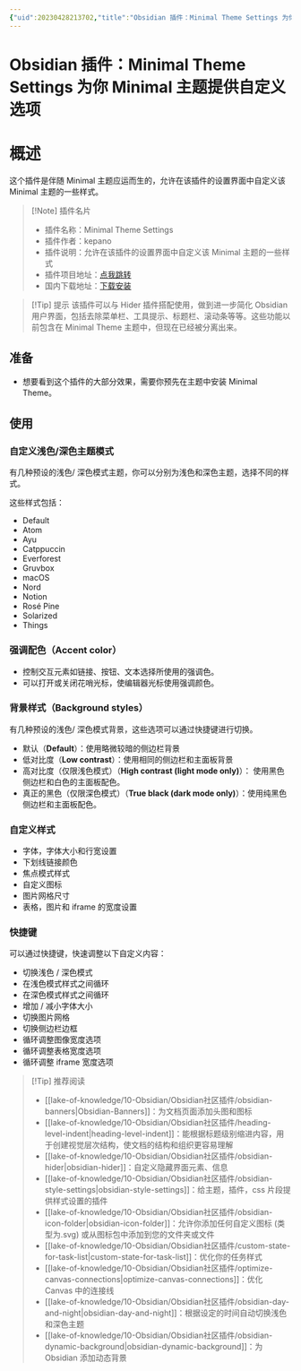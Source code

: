 ```yaml
---
{"uid":20230428213702,"title":"Obsidian 插件：Minimal Theme Settings 为你 Minimal 主题提供自定义选项","tags":["Obsidian","插件","主题","自定义","美化"],"description":"Minimal Theme Settings 为你 Minimal 主题提供自定义选项","author":"OS","type":"other","draft":false,"editable":false,"modified":20230604174046,"dg-publish":true,"permalink":"/lake-of-knowledge/10-obsidian/obsidian/obsidian-minimal-settings/","dgPassFrontmatter":true}
---
```



# Obsidian 插件：Minimal Theme Settings 为你 Minimal 主题提供自定义选项

# 概述

这个插件是伴随 Minimal 主题应运而生的，允许在该插件的设置界面中自定义该 Minimal 主题的一些样式。

> [!Note] 插件名片
> - 插件名称：Minimal Theme Settings
> - 插件作者：kepano
> - 插件说明：允许在该插件的设置界面中自定义该 Minimal 主题的一些样式
> - 插件项目地址：[点我跳转](https://github.com/kepano/obsidian-minimal-settings)
> - 国内下载地址：[下载安装](https://pkmer.cn/products/plugin/pluginMarket/?obsidian-minimal-settings)

>[!Tip] 提示
>该插件可以与 Hider 插件搭配使用，做到进一步简化 Obsidian 用户界面，包括去除菜单栏、工具提示、标题栏、滚动条等等。这些功能以前包含在 Minimal Theme 主题中，但现在已经被分离出来。

## 准备

- 想要看到这个插件的大部分效果，需要你预先在主题中安装 Minimal Theme。

## 使用

### 自定义浅色/深色主题模式

有几种预设的浅色/ 深色模式主题，你可以分别为浅色和深色主题，选择不同的样式。

这些样式包括：

- Default
- Atom
- Ayu
- Catppuccin
- Everforest
- Gruvbox
- macOS
- Nord
- Notion
- Rosé Pine
- Solarized
- Things

### 强调配色（Accent color）

- 控制交互元素如链接、按钮、文本选择所使用的强调色。
- 可以打开或关闭花哨光标，使编辑器光标使用强调颜色。

### 背景样式（Background styles）

有几种预设的浅色/ 深色模式背景，这些选项可以通过快捷键进行切换。

- 默认（**Default**）：使用略微较暗的侧边栏背景
- 低对比度（**Low contrast**）：使用相同的侧边栏和主面板背景
- 高对比度（仅限浅色模式）（**High contrast (light mode only)**）：
使用黑色侧边栏和白色的主面板配色。
- 真正的黑色（仅限深色模式）（**True black (dark mode only)**）：使用纯黑色侧边栏和主面板配色。

### 自定义样式

- 字体，字体大小和行宽设置
- 下划线链接颜色
- 焦点模式样式
- 自定义图标
- 图片网格尺寸
- 表格，图片和 iframe 的宽度设置

### 快捷键

可以通过快捷键，快速调整以下自定义内容：

- 切换浅色 / 深色模式
- 在浅色模式样式之间循环
- 在深色模式样式之间循环
- 增加 / 减小字体大小
- 切换图片网格
- 切换侧边栏边框
- 循环调整图像宽度选项
- 循环调整表格宽度选项
- 循环调整 iframe 宽度选项

> [!Tip] 推荐阅读
> - [[lake-of-knowledge/10-Obsidian/Obsidian社区插件/obsidian-banners\|Obsidian-Banners]]：为文档页面添加头图和图标
> - [[lake-of-knowledge/10-Obsidian/Obsidian社区插件/heading-level-indent\|heading-level-indent]]：能根据标题级别缩进内容，用于创建视觉层次结构，使文档的结构和组织更容易理解
> - [[lake-of-knowledge/10-Obsidian/Obsidian社区插件/obsidian-hider\|obsidian-hider]]：自定义隐藏界面元素、信息
> - [[lake-of-knowledge/10-Obsidian/Obsidian社区插件/obsidian-style-settings\|obsidian-style-settings]]：给主题，插件，css 片段提供样式设置的插件
> - [[lake-of-knowledge/10-Obsidian/Obsidian社区插件/obsidian-icon-folder\|obsidian-icon-folder]]：允许你添加任何自定义图标 (类型为.svg) 或从图标包中添加到您的文件夹或文件
> - [[lake-of-knowledge/10-Obsidian/Obsidian社区插件/custom-state-for-task-list\|custom-state-for-task-list]]：优化你的任务样式
> - [[lake-of-knowledge/10-Obsidian/Obsidian社区插件/optimize-canvas-connections\|optimize-canvas-connections]]：优化 Canvas 中的连接线
> - [[lake-of-knowledge/10-Obsidian/Obsidian社区插件/obsidian-day-and-night\|obsidian-day-and-night]]：根据设定的时间自动切换浅色和深色主题
> - [[lake-of-knowledge/10-Obsidian/Obsidian社区插件/obsidian-dynamic-background\|obsidian-dynamic-background]]：为 Obsidian 添加动态背景